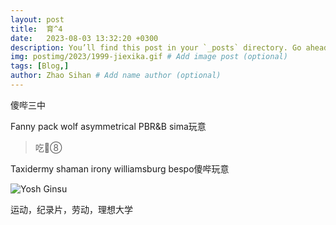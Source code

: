 ```yaml
---
layout: post
title:  育^4
date:   2023-08-03 13:32:20 +0300
description: You’ll find this post in your `_posts` directory. Go ahead and edit it and re-build the site to see your changes. # Add post description (optional)
img: postimg/2023/1999-jiexika.gif # Add image post (optional)
tags: [Blog,]
author: Zhao Sihan # Add name author (optional)
---
```

傻哔三中

Fanny pack wolf asymmetrical PBR&B sima玩意

> 吃💩⑧

Taxidermy shaman irony williamsburg bespo傻哔玩意

![Yosh Ginsu]({{site.baseurl}}/assets/img/postimg/2023/juannima.jpg)

运动，纪录片，劳动，理想大学
